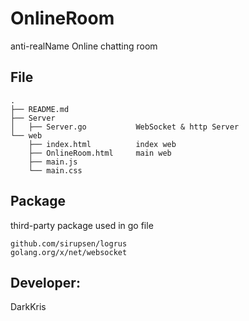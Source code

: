 # OnlineRoom

anti-realName Online chatting room

## File

```
.
├── README.md
├── Server
│   ├── Server.go           WebSocket & http Server
└── web
    ├── index.html          index web
    ├── OnlineRoom.html     main web
    ├── main.js
    └── main.css
```

## Package

third-party package used in go file

```
github.com/sirupsen/logrus
golang.org/x/net/websocket
```

## Developer:

DarkKris